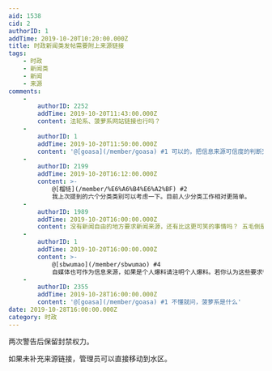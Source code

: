 ```yaml
---
aid: 1538
cid: 2
authorID: 1
addTime: 2019-10-20T10:20:00.000Z
title: 时政新闻类发帖需要附上来源链接
tags:
    - 时政
    - 新闻类
    - 新闻
    - 来源
comments:
    -
        authorID: 2252
        addTime: 2019-10-20T11:43:00.000Z
        content: 法轮系、菠萝系网站链接也行吗？
    -
        authorID: 1
        addTime: 2019-10-20T11:50:00.000Z
        content: '@[goasa](/member/goasa) #1 可以的，把信息来源可信度的判断交给用户。'
    -
        authorID: 2199
        addTime: 2019-10-20T16:12:00.000Z
        content: >-
            @[榴梿](/member/%E6%A6%B4%E6%A2%BF) #2
            我上次提到的六个分类类别可以考虑一下。目前人少分类工作相对更简单。
    -
        authorID: 1989
        addTime: 2019-10-20T16:00:00.000Z
        content: 没有新闻自由的地方要求新闻来源，还有比这更可笑的事情吗？ 五毛倒是最喜欢要求新闻来源，因为它们是只相信官方消息的。
    -
        authorID: 1
        addTime: 2019-10-20T16:00:00.000Z
        content: >-
            @[sbwumao](/member/sbwumao) #4
            自媒体也可作为信息来源，如果是个人爆料请注明个人爆料。若你认为这些要求很无礼，可以去隔壁品葱。
    -
        authorID: 2355
        addTime: 2019-10-28T16:00:00.000Z
        content: '@[goasa](/member/goasa) #1 不懂就问，菠萝系是什么'
date: 2019-10-28T16:00:00.000Z
category: 时政
---
```


两次警告后保留封禁权力。

如果未补充来源链接，管理员可以直接移动到水区。
